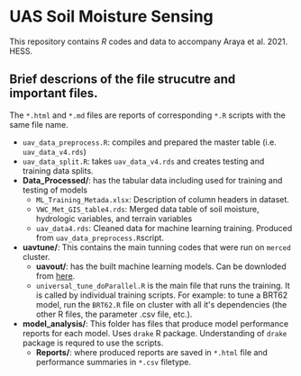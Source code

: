 # UAS Soil Moisture Sensing

This repository contains *R* codes and data to accompany Araya et al. 2021. HESS.

## Brief descrions of the file strucutre and important files. 
The `*.html` and `*.md` files are reports of corresponding `*.R` scripts with the same file name.

- `uav_data_preprocess.R`:  compiles and prepared the master table (i.e. `uav_data_v4.rds`)
- `uav_data_split.R`:  takes `uav_data_v4.rds` and creates testing and training data splits.
- **Data_Processed/**: has the tabular data including used for training and testing of models
  - `ML_Training_Metada.xlsx`: Description of column headers in dataset. 
  - `VWC_Met_GIS_table4.rds`: Merged data table of soil moisture, hydrologic variables, and terrain variables 
  - `uav_data4.rds`: Cleaned data for machine learning training. Produced from `uav_data_preprocess.R`script.
- **uavtune/**: This contains the main tunning codes that were run on `merced` cluster.
  - **uavout/**: has the built machine learning models. Can be downloded from [here](https://tinyurl.com/h4jbmjnp).
  - `universal_tune_doParallel.R` is the main file that runs the training. It is called  by individual training scripts. For example: to tune a BRT62 model, run the `BRT62.R` file on cluster with all it's dependencies (the other R files, the parameter .csv file, etc.).
- **model_analysis/**: This folder has files that produce model performance reports for each model. Uses `drake` R package. Understanding of `drake` package is requred to use the scripts.
  - **Reports/**: where produced reports are saved in `*.html` file and performance summaries in `*.csv` filetype.

